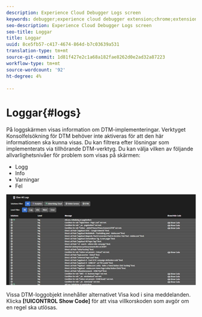 ```yaml
---
description: Experience Cloud Debugger Logs screen
keywords: debugger;experience cloud debugger extension;chrome;extension;logs
seo-description: Experience Cloud Debugger Logs screen
seo-title: Loggar
title: Loggar
uuid: 8ce5fb57-c417-4674-864d-b7c03639a531
translation-type: tm+mt
source-git-commit: 1d81f427e2c1a68a182fae8262d0e2ad32a87223
workflow-type: tm+mt
source-wordcount: '92'
ht-degree: 4%

---
```



# Loggar{#logs}

På loggskärmen visas information om DTM-implementeringar. Verktyget Konsolfelsökning för DTM behöver inte aktiveras för att den här informationen ska kunna visas. Du kan filtrera efter lösningar som implementerats via tillhörande DTM-verktyg. Du kan välja vilken av följande allvarlighetsnivåer för problem som visas på skärmen:

* Logg
* Info
* Varningar
* Fel

![](assets/logs.jpg)

Vissa DTM-loggobjekt innehåller alternativet Visa kod i sina meddelanden. Klicka **[!UICONTROL Show Code]** för att visa villkorskoden som avgör om en regel ska utlösas.
